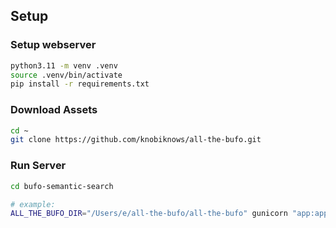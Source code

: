 ## Setup

### Setup webserver

```sh
python3.11 -m venv .venv
source .venv/bin/activate
pip install -r requirements.txt
```

### Download Assets

```sh
cd ~
git clone https://github.com/knobiknows/all-the-bufo.git
```

### Run Server

```sh
cd bufo-semantic-search

# example:
ALL_THE_BUFO_DIR="/Users/e/all-the-bufo/all-the-bufo" gunicorn "app:app"
```
